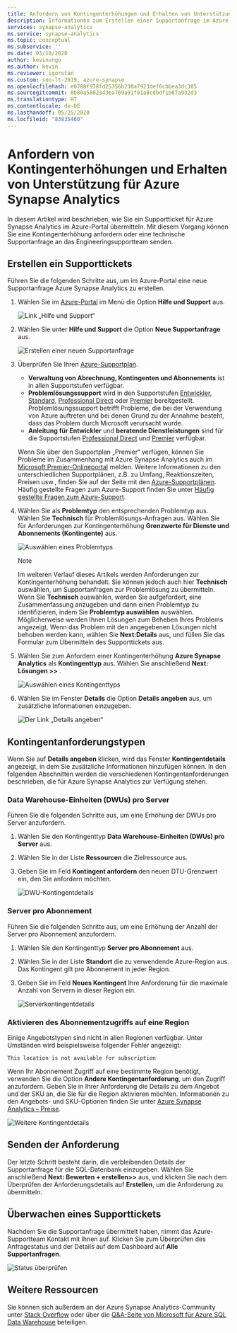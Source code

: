 ```yaml
---
title: Anfordern von Kontingenterhöhungen und Erhalten von Unterstützung
description: Informationen zum Erstellen einer Supportanfrage im Azure-Portal für Azure Synapse Analytics. Anfordern von Kontingenterhöhungen oder Erhalten von Unterstützung bei der Problemlösung.
services: synapse-analytics
ms.service: synapse-analytics
ms.topic: conceptual
ms.subservice: ''
ms.date: 03/10/2020
author: kevinvngo
ms.author: kevin
ms.reviewer: igorstan
ms.custom: seo-lt-2019, azure-synapse
ms.openlocfilehash: e0788f978fd25356b230a7923def6cbbea3dc305
ms.sourcegitcommit: 0b80a5802343ea769a91f91a8cdbdf1b67a932d3
ms.translationtype: HT
ms.contentlocale: de-DE
ms.lasthandoff: 05/25/2020
ms.locfileid: "83835460"
---
```

# <a name="request-quota-increases-and-get-support-for-azure-synapse-analytics"></a>Anfordern von Kontingenterhöhungen und Erhalten von Unterstützung für Azure Synapse Analytics

In diesem Artikel wird beschrieben, wie Sie ein Supportticket für Azure Synapse Analytics im Azure-Portal übermitteln. Mit diesem Vorgang können Sie eine Kontingenterhöhung anfordern oder eine technische Supportanfrage an das Engineeringsupportteam senden.

## <a name="create-a-support-ticket"></a>Erstellen ein Supporttickets

Führen Sie die folgenden Schritte aus, um im Azure-Portal eine neue Supportanfrage Azure Synapse Analytics zu erstellen.

1. Wählen Sie im [Azure-Portal](https://portal.azure.com) im Menü die Option **Hilfe und Support** aus.

   ![Link „Hilfe und Support“](./media/sql-data-warehouse-get-started-create-support-ticket/help-plus-support.png)


1. Wählen Sie unter **Hilfe und Support** die Option **Neue Supportanfrage** aus.

    ![Erstellen einer neuen Supportanfrage](./media/sql-data-warehouse-get-started-create-support-ticket/new-support-request.png)

1. Überprüfen Sie Ihren [Azure-Supportplan](https://azure.microsoft.com/support/plans/?WT.mc_id=Support_Plan_510979/).

   * **Verwaltung von Abrechnung, Kontingenten und Abonnements** ist in allen Supportstufen verfügbar.
   * **Problemlösungssupport** wird in den Supportstufen [Entwickler](https://azure.microsoft.com/support/plans/developer/), [Standard](https://azure.microsoft.com/support/plans/standard/), [Professional Direct](https://azure.microsoft.com/support/plans/prodirect/) oder [Premier](https://azure.microsoft.com/support/plans/premier/) bereitgestellt. Problemlösungssupport betrifft Probleme, die bei der Verwendung von Azure auftreten und bei denen Grund zu der Annahme besteht, dass das Problem durch Microsoft verursacht wurde.
   * **Anleitung für Entwickler** und **beratende Dienstleistungen** sind für die Supportstufen [Professional Direct](https://azure.microsoft.com/support/plans/prodirect/) und [Premier](https://azure.microsoft.com/support/plans/premier/) verfügbar.

   Wenn Sie über den Supportplan „Premier“ verfügen, können Sie Probleme im Zusammenhang mit Azure Synapse Analytics auch im [Microsoft Premier-Onlineportal](https://premier.microsoft.com/) melden. Weitere Informationen zu den unterschiedlichen Supportplänen, z.B. zu Umfang, Reaktionszeiten, Preisen usw., finden Sie auf der Seite mit den [Azure-Supportplänen](https://azure.microsoft.com/support/plans/?WT.mc_id=Support_Plan_510979/).  Häufig gestellte Fragen zum Azure-Support finden Sie unter [Häufig gestellte Fragen zum Azure-Support](https://azure.microsoft.com/support/faq/).

1. Wählen Sie als **Problemtyp** den entsprechenden Problemtyp aus. Wählen Sie **Technisch** für Problemlösungs-Anfragen aus. Wählen Sie für Anforderungen zur Kontingenterhöhung **Grenzwerte für Dienste und Abonnements (Kontingente)** aus.

   ![Auswählen eines Problemtyps](./media/sql-data-warehouse-get-started-create-support-ticket/select-quota-issue-type.png)  

   > [!NOTE]
   > Im weiteren Verlauf dieses Artikels werden Anforderungen zur Kontingenterhöhung behandelt. Sie können jedoch auch hier **Technisch** auswählen, um Supportanfragen zur Problemlösung zu übermitteln. Wenn Sie **Technisch** auswählen, werden Sie aufgefordert, eine Zusammenfassung anzugeben und dann einen Problemtyp zu identifizieren, indem Sie **Problemtyp auswählen** auswählen. Möglicherweise werden Ihnen Lösungen zum Beheben Ihres Problems angezeigt. Wenn das Problem mit den angegebenen Lösungen nicht behoben werden kann, wählen Sie **Next:Details** aus, und füllen Sie das Formular zum Übermitteln des Supporttickets aus.

1. Wählen Sie zum Anfordern einer Kontingenterhöhung **Azure Synapse Analytics** als **Kontingenttyp** aus. Wählen Sie anschließend **Next: Lösungen >>** .

   ![Auswählen eines Kontingenttyps](./media/sql-data-warehouse-get-started-create-support-ticket/select-quota-type.png)

1. Wählen Sie im Fenster **Details** die Option **Details angeben** aus, um zusätzliche Informationen einzugeben.

   ![Der Link „Details angeben“](./media/sql-data-warehouse-get-started-create-support-ticket/provide-details-link.png)

## <a name="quota-request-types"></a>Kontingentanforderungstypen

Wenn Sie auf **Details angeben** klicken, wird das Fenster **Kontingentdetails** angezeigt, in dem Sie zusätzliche Informationen hinzufügen können. In den folgenden Abschnitten werden die verschiedenen Kontingentanforderungen beschrieben, die für Azure Synapse Analytics zur Verfügung stehen.

### <a name="data-warehouse-units-dwus-per-server"></a>Data Warehouse-Einheiten (DWUs) pro Server

Führen Sie die folgenden Schritte aus, um eine Erhöhung der DWUs pro Server anzufordern.

1. Wählen Sie den Kontingenttyp **Data Warehouse-Einheiten (DWUs) pro Server** aus.

1. Wählen Sie in der Liste **Ressourcen** die Zielressource aus.

1. Geben Sie im Feld **Kontingent anfordern** den neuen DTU-Grenzwert ein, den Sie anfordern möchten.

   ![DWU-Kontingentdetails](./media/sql-data-warehouse-get-started-create-support-ticket/quota-details-dwus.png)

### <a name="servers-per-subscription"></a>Server pro Abonnement

Führen Sie die folgenden Schritte aus, um eine Erhöhung der Anzahl der Server pro Abonnement anzufordern.

1. Wählen Sie den Kontingenttyp **Server pro Abonnement** aus.

1. Wählen Sie in der Liste **Standort** die zu verwendende Azure-Region aus. Das Kontingent gilt pro Abonnement in jeder Region.

1. Geben Sie im Feld **Neues Kontingent** Ihre Anforderung für die maximale Anzahl von Servern in dieser Region ein.

   ![Serverkontingentdetails](./media/sql-data-warehouse-get-started-create-support-ticket/quota-details-servers.png)

### <a name="enable-subscription-access-to-a-region"></a>Aktivieren des Abonnementzugriffs auf eine Region

Einige Angebotstypen sind nicht in allen Regionen verfügbar. Unter Umständen wird beispielsweise folgender Fehler angezeigt:

`This location is not available for subscription`

Wenn Ihr Abonnement Zugriff auf eine bestimmte Region benötigt, verwenden Sie die Option **Andere Kontingentanforderung**, um den Zugriff anzufordern. Geben Sie in Ihrer Anforderung die Details zu dem Angebot und der SKU an, die Sie für die Region aktivieren möchten. Informationen zu den Angebots- und SKU-Optionen finden Sie unter [Azure Synapse Analytics – Preise](https://azure.microsoft.com/pricing/details/synapse-analytics/).

![Weitere Kontingentdetails](./media/sql-data-warehouse-get-started-create-support-ticket/quota-details-whitelisting.png)

## <a name="submit-your-request"></a>Senden der Anforderung

Der letzte Schritt besteht darin, die verbleibenden Details der Supportanfrage für die SQL-Datenbank einzugeben. Wählen Sie anschließend **Next: Bewerten + erstellen>>** aus, und klicken Sie nach dem Überprüfen der Anforderungsdetails auf **Erstellen**, um die Anforderung zu übermitteln.

## <a name="monitor-a-support-ticket"></a>Überwachen eines Supporttickets

Nachdem Sie die Supportanfrage übermittelt haben, nimmt das Azure-Supportteam Kontakt mit Ihnen auf. Klicken Sie zum Überprüfen des Anfragestatus und der Details auf dem Dashboard auf **Alle Supportanfragen**.

![Status überprüfen](./media/sql-data-warehouse-get-started-create-support-ticket/monitor-ticket.png)

## <a name="other-resources"></a>Weitere Ressourcen

Sie können sich außerdem an der Azure Synapse Analytics-Community unter [Stack Overflow](https://stackoverflow.com/questions/tagged/azure-synapse+or+azure-sql-data-warehouse) oder über die [Q&A-Seite von Microsoft für Azure SQL Data Warehouse](https://docs.microsoft.com/answers/topics/azure-synapse-analytics.html) beteiligen.

